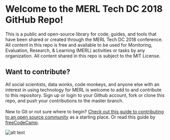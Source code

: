 <h1>Welcome to the MERL Tech DC 2018 GitHub Repo!</h1>
This is a public and open-source library for code, guides, and tools that have been shared or created through the MERL Tech DC 2018 conference. All content in this repo is free and available to be used for Monitoring, Evaluation, Research, & Learning (MERL) activities or tasks by any organization. All content shared in this repo is subject to the MIT License.

<h2>Want to contribute?</h2>
All social scientists, data wonks, code monkeys, and anyone else with an interest in using technology for MERL is welcome to add to and contribute to this repository. Sign up or login to your Github account, fork or clone this repo, and push your contributions to the master branch. 
<br>
<br>
New to Git or not sure where to begin? <a href="https://opensource.guide/how-to-contribute/">Check out this guide to contributing to an open source community</a> as a starting place. Or read this guide by <a href=https://github.com/freeCodeCamp/how-to-contribute-to-open-source>freeCodeCamp</a>.

![alt text](http://merltech.org/wp-content/uploads/2017/04/MERLTech-logo-600x457.jpg)
